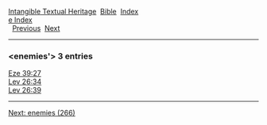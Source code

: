 [Intangible Textual Heritage](../../index)  [Bible](../index) 
[Index](index)   
[e Index](_e_)  
  [Previous](c03700)  [Next](c03702) 

------------------------------------------------------------------------

### &lt;enemies'&gt; 3 entries

[Eze 39:27](../kjv/eze039.htm#027)  
[Lev 26:34](../kjv/lev026.htm#034)  
[Lev 26:39](../kjv/lev026.htm#039)  

------------------------------------------------------------------------

[Next: enemies (266)](c03702)
